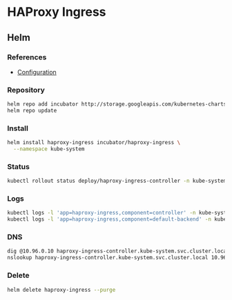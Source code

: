 # HAProxy Ingress

## Helm

### References

- [Configuration](https://github.com/helm/charts/tree/master/incubator/haproxy-ingress#configuration)

### Repository

```sh
helm repo add incubator http://storage.googleapis.com/kubernetes-charts-incubator
helm repo update
```

### Install

```sh
helm install haproxy-ingress incubator/haproxy-ingress \
  --namespace kube-system
```

### Status

```sh
kubectl rollout status deploy/haproxy-ingress-controller -n kube-system
```

### Logs

```sh
kubectl logs -l 'app=haproxy-ingress,component=controller' -n kube-system -f
kubectl logs -l 'app=haproxy-ingress,component=default-backend' -n kube-system -f
```

### DNS

```sh
dig @10.96.0.10 haproxy-ingress-controller.kube-system.svc.cluster.local +short
nslookup haproxy-ingress-controller.kube-system.svc.cluster.local 10.96.0.10
```

### Delete

```sh
helm delete haproxy-ingress --purge
```
